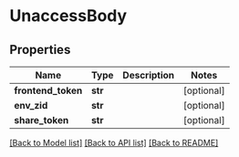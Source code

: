 # UnaccessBody

## Properties
Name | Type | Description | Notes
------------ | ------------- | ------------- | -------------
**frontend_token** | **str** |  | [optional] 
**env_zid** | **str** |  | [optional] 
**share_token** | **str** |  | [optional] 

[[Back to Model list]](../README.md#documentation-for-models) [[Back to API list]](../README.md#documentation-for-api-endpoints) [[Back to README]](../README.md)

